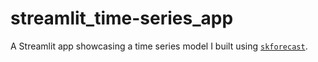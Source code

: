 # streamlit_time-series_app
A Streamlit app showcasing a time series model I built using [`skforecast`](https://joaquinamatrodrigo.github.io/skforecast/0.4.3/index.html).

